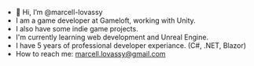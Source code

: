 - 👋 Hi, I’m @marcell-lovassy
- I am a game developer at Gameloft, working with Unity.
- I also have some indie game projects.
- I'm currently learning web development and Unreal Engine.
- I have 5 years of professional developer experiance. (C#, .NET, Blazor)
- How to reach me: marcell.lovassy@gmail.com

<!---
marcell-lovassy/marcell-lovassy is a ✨ special ✨ repository because its `README.md` (this file) appears on your GitHub profile.
You can click the Preview link to take a look at your changes.
--->
